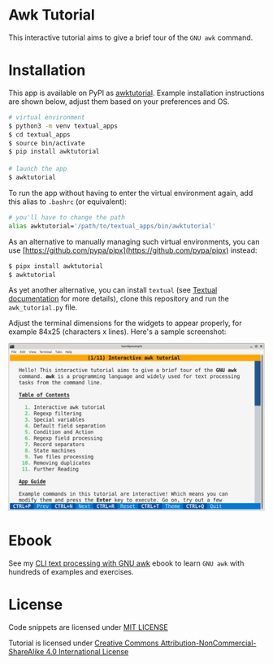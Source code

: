 # Awk Tutorial

This interactive tutorial aims to give a brief tour of the `GNU awk` command.

# Installation

This app is available on PyPI as [awktutorial](https://pypi.org/project/awktutorial/). Example installation instructions are shown below, adjust them based on your preferences and OS.

```bash
# virtual environment
$ python3 -m venv textual_apps
$ cd textual_apps
$ source bin/activate
$ pip install awktutorial

# launch the app
$ awktutorial
```

To run the app without having to enter the virtual environment again, add this alias to `.bashrc` (or equivalent):

```bash
# you'll have to change the path
alias awktutorial='/path/to/textual_apps/bin/awktutorial'
```

As an alternative to manually managing such virtual environments, you can use [https://github.com/pypa/pipx](https://github.com/pypa/pipx) instead:

```bash
$ pipx install awktutorial
$ awktutorial
```

As yet another alternative, you can install `textual` (see [Textual documentation](https://textual.textualize.io/getting_started/) for more details), clone this repository and run the `awk_tutorial.py` file.

Adjust the terminal dimensions for the widgets to appear properly, for example 84x25 (characters x lines). Here's a sample screenshot:

<p align="center"><img src="./awk_tutorial.png" alt="Sample screenshot for Awk Tutorial" /></p>

# Ebook

See my [CLI text processing with GNU awk](https://github.com/learnbyexample/learn_gnuawk) ebook to learn `GNU awk` with hundreds of examples and exercises.

# License

Code snippets are licensed under [MIT LICENSE](../LICENSE)

Tutorial is licensed under [Creative Commons Attribution-NonCommercial-ShareAlike 4.0 International License](https://creativecommons.org/licenses/by-nc-sa/4.0/)

